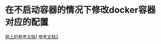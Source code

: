 # 在不启动容器的情况下修改docker容器对应的配置

[网上的参考文档1](https://blog.csdn.net/LinHenk/article/details/88111616)
[参考文档2](https://blog.csdn.net/qq_26502245/article/details/108510210)
